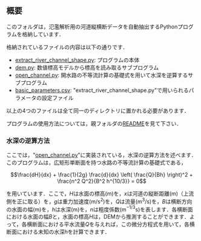 ## 概要

このフォルダは，氾濫解析用の河道縦横断データを自動抽出するPythonプログラムを格納しています．

格納されているファイルの内容は以下の通りです．

- [extract_river_channel_shape.py](./extract_river_channel_shape.py): プログラムの本体
- [dem.py](./dem.py): 数値標高モデルから標高を読み取るサブプログラム
- [open_channel.py](./open_channel.py): 開水路の不等流計算の基礎式を用いて水深を逆算するサブプログラム
- [basic_parameters.csv](./basic_parameters.csv): "extract_river_channel_shape.py"で用いられるパラメータの設定ファイル

以上の4つのファイルは全て同一のディレクトリに置かれる必要があります．

プログラムの使用方法については，親フォルダの[README](../README.md)を見て下さい．

### 水深の逆算方法

ここでは，"[open_channel.py](./open_channel.py)"に実装されている，水深の逆算方法を述べます．このプログラムは，広矩形単断面を持つ水路の不等流計算の基礎式である，
```math
\frac{dH}{dx} + \frac{1}{2g} \frac{d}{dx} \left( \frac{Q}{Bh} \right)^2 + \frac{n^2 Q^2}{B^2 h^{10/3}} = 0
```
を用いています．ここで，$H$は水面の標高(m)を，$x$は河道の縦断距離(m)（上流側を正に取る）を，$g$は重力加速度(m/s$^2$)を，$Q$は流量(m$^3$/s)を，$B$は横断方向の水面の幅(m)を，$h$は水深(m)を，$n$は粗度係数(m$^{-1/3}$s)を表します．各横断面における水面の幅$B$と，水面の標高$H$は，DEMから推測することができます．よって，各横断面における平水流量$Q$を与えれば，この微分方程式を用いて，各横断面における未知の水深$h$を計算できます．
